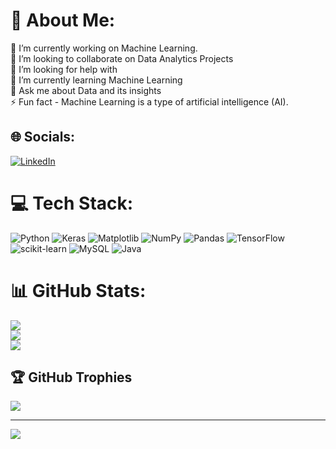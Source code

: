 # 💫 About Me:
🔭 I’m currently working on Machine Learning.<br>👯 I’m looking to collaborate on Data Analytics Projects<br>🤝 I’m looking for help with <br>🌱 I’m currently learning Machine Learning<br>💬 Ask me about Data and its insights<br>⚡ Fun fact - Machine Learning is a type of artificial intelligence (AI).


## 🌐 Socials:
[![LinkedIn](https://img.shields.io/badge/LinkedIn-%230077B5.svg?logo=linkedin&logoColor=white)](https://linkedin.com/in/https://www.linkedin.com/in/anandkumar123/) 

# 💻 Tech Stack:
![Python](https://img.shields.io/badge/python-3670A0?style=for-the-badge&logo=python&logoColor=ffdd54) ![Keras](https://img.shields.io/badge/Keras-%23D00000.svg?style=for-the-badge&logo=Keras&logoColor=white) ![Matplotlib](https://img.shields.io/badge/Matplotlib-%23ffffff.svg?style=for-the-badge&logo=Matplotlib&logoColor=black) ![NumPy](https://img.shields.io/badge/numpy-%23013243.svg?style=for-the-badge&logo=numpy&logoColor=white) ![Pandas](https://img.shields.io/badge/pandas-%23150458.svg?style=for-the-badge&logo=pandas&logoColor=white) ![TensorFlow](https://img.shields.io/badge/TensorFlow-%23FF6F00.svg?style=for-the-badge&logo=TensorFlow&logoColor=white) ![scikit-learn](https://img.shields.io/badge/scikit--learn-%23F7931E.svg?style=for-the-badge&logo=scikit-learn&logoColor=white) ![MySQL](https://img.shields.io/badge/mysql-4479A1.svg?style=for-the-badge&logo=mysql&logoColor=white) ![Java](https://img.shields.io/badge/java-%23ED8B00.svg?style=for-the-badge&logo=openjdk&logoColor=white)
# 📊 GitHub Stats:
![](https://github-readme-stats.vercel.app/api?username=anand232326&theme=dark&hide_border=false&include_all_commits=false&count_private=false)<br/>
![](https://github-readme-streak-stats.herokuapp.com/?user=anand232326&theme=dark&hide_border=false)<br/>
![](https://github-readme-stats.vercel.app/api/top-langs/?username=anand232326&theme=dark&hide_border=false&include_all_commits=false&count_private=false&layout=compact)

## 🏆 GitHub Trophies
![](https://github-profile-trophy.vercel.app/?username=anand232326&theme=radical&no-frame=false&no-bg=true&margin-w=4)

---
[![](https://visitcount.itsvg.in/api?id=anand232326&icon=0&color=0)](https://visitcount.itsvg.in)

<!-- Proudly created with GPRM ( https://gprm.itsvg.in ) -->
